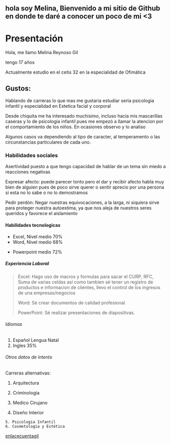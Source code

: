 ##  hola soy Melina,  Bienvenido a mi sitio de Github en donde te daré a conocer un poco de mi <3

# Presentación 
Hola, me llamo Melina Reynoso Gil 

tengo 17 años

Actualmente estudio en el cetis 32 en la especialidad de Ofimática 
## Gustos:
Hablando de carreras lo que mas me gustaria estudiar seria psicologia infantil y especialidad en Estetica facial y corporal

Desde chiquita me ha interesado muchisimo, incluso hacia mis mascarillas caseras y lo de psicologia infantil pues me empezó a llamar la atencion por el comportamiento de los niños. En ocasiones observo  y lo analiso

Algunos casos va dependiendo al tipo de caracter, al temperamento o las circunstancias particulares de cada uno.

### Habilidades sociales 
Asertividad puesto a que tengo capacidad de hablar de un tema sin miedo a reacciones negativas 

Expresar afecto: puede parecer tonto pero el dar y recibir afecto habla muy bien de alguien pues de poco sirve querer o sentir aprecio por una persona si esta no lo sabe o no lo demostramos 

Pedir perdón: Negar nuestras equivocaciones, a la larga, ni siquiera sirve para proteger nuestra autoestima, ya que nos aleja de nuestros seres queridos y favorece el aislamiento 

#### Habilidades tecnologicas 
- Excel, Nivel medio 70%
- Word, Nivel medio 68%
* Powerpoint medio 72%

##### Experiencia Laboral 
> Excel: Hago uso de macros y formulas para sacar el CURP, RFC, Suma de varias celdas así como tambien sé tener un registro de productos e informacion de clientes, llevo el control de los  ingresos de  una empresas/negocios
> 
> Word: Sé crear documentos de calidad profesional.
> 
> PowerPoint: Sé realizar presentaciones de diapositivas.

###### Idiomas 
1. Español Lengua Natal
2. Ingles 35%

###### Otros datos de interés 
Carreras alternativas:

1. Arquitectura 
2. Criminologia

  3. Medico Cirujano 
  4. Diseño Interior 
  
    5. Psicologia Infantil
    6. Cosmetologia y Estética 

[enlacecuentagil](https://melina-reynoso.github.io/)
